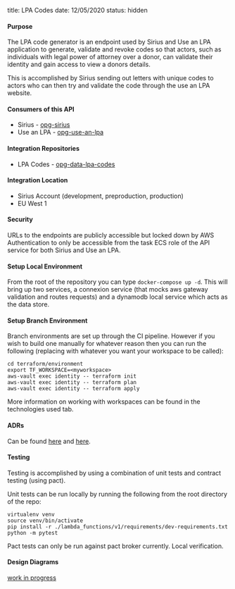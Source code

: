 title: LPA Codes
date: 12/05/2020
status: hidden

#### Purpose

The LPA code generator is an endpoint used by Sirius and Use an LPA application to 
generate, validate and revoke codes so that actors, 
such as individuals with legal power of attorney over a donor, 
can validate their identity and gain access to view a donors details.

This is accomplished by Sirius sending out letters with unique codes to actors who can then 
try and validate the code through the use an LPA website.

#### Consumers of this API

* Sirius - [opg-sirius](https://github.com/ministryofjustice/opg-sirius)
* Use an LPA - [opg-use-an-lpa](https://github.com/ministryofjustice/opg-use-an-lpa)

#### Integration Repositories

* LPA Codes - [opg-data-lpa-codes](https://github.com/ministryofjustice/opg-data-lpa-codes)

#### Integration Location

* Sirius Account (development, preproduction, production)
* EU West 1

#### Security

URLs to the endpoints are publicly accessible but locked down by AWS Authentication to only 
be accessible from the task ECS role of the API service for both Sirius and Use an LPA. 

#### Setup Local Environment

From the root of the repository you can type `docker-compose up -d`. This will bring up two services, 
a connexion service (that mocks aws gateway validation and routes requests) and a dynamodb local service 
which acts as the data store.

#### Setup Branch Environment

Branch environments are set up through the CI pipeline. However if you wish to build one manually 
for whatever reason then you can run the following (replacing <myworkspace> with whatever you want 
your workspace to be called):
```
cd terraform/environment
export TF_WORKSPACE=<myworkspace>
aws-vault exec identity -- terraform init
aws-vault exec identity -- terraform plan
aws-vault exec identity -- terraform apply  
```

More information on working with workspaces can be found in the technologies used tab.

#### ADRs

Can be found [here](https://github.com/ministryofjustice/opg-data-lpa-codes/tree/master/docs/architecture/decisions) 
and [here](https://github.com/ministryofjustice/opg-data/tree/master/docs/architecture).

#### Testing

Testing is accomplished by using a combination of unit tests and contract testing (using pact).

Unit tests can be run locally by running the following from the root directory of the repo:

```
virtualenv venv
source venv/bin/activate
pip install -r ./lambda_functions/v1/requirements/dev-requirements.txt
python -m pytest
```

Pact tests can only be run against pact broker currently. Local verification.

#### Design Diagrams

[work in progress](https://docs.google.com/drawings/d/1ghTX_lBpWcjYViPCzbbXQ0MRa2bcg2o0xf25GLSbAgI/edit)
